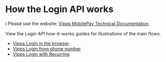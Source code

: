 <!-- START_METADATA
---
title: How the Login API works
sidebar_label: How it works
sidebar_position: 1
description: View the Login API how-it-works guides for illustrations of the main flows.
pagination_next: null
pagination_prev: null
---
END_METADATA -->

# How the Login API works

<!-- START_COMMENT -->

ℹ️ Please use the website:
[Vipps MobilePay Technical Documentation](https://developer.vippsmobilepay.com/docs/APIs/login-api).

<!-- END_COMMENT -->

View the Login API how-it-works guides for illustrations of the main flows.

* [Vipps Login in the browser](vipps-login-api-howitworks.md)
* [Vipps Login from phone number](vipps-login-from-phone-number-api-howitworks.md)
* [Vipps Login with Recurring](vipps-login-recurring-howitworks.md)
